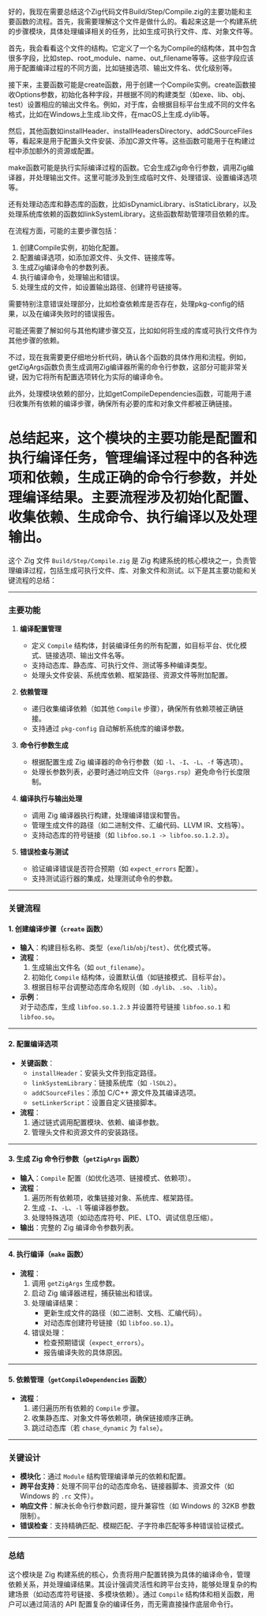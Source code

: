 好的，我现在需要总结这个Zig代码文件Build/Step/Compile.zig的主要功能和主要函数的流程。首先，我需要理解这个文件是做什么的。看起来这是一个构建系统的步骤模块，具体处理编译相关的任务，比如生成可执行文件、库、对象文件等。

首先，我会看看这个文件的结构。它定义了一个名为Compile的结构体，其中包含很多字段，比如step、root_module、name、out_filename等等。这些字段应该用于配置编译过程的不同方面，比如链接选项、输出文件名、优化级别等。

接下来，主要函数可能是create函数，用于创建一个Compile实例。create函数接收Options参数，初始化各种字段，并根据不同的构建类型（如exe、lib、obj、test）设置相应的输出文件名。例如，对于库，会根据目标平台生成不同的文件名格式，比如在Windows上生成.lib文件，在macOS上生成.dylib等。

然后，其他函数如installHeader、installHeadersDirectory、addCSourceFiles等，看起来是用于配置头文件安装、添加C源文件等。这些函数可能用于在构建过程中添加额外的资源或配置。

make函数可能是执行实际编译过程的函数。它会生成Zig命令行参数，调用Zig编译器，并处理输出文件。这里可能涉及到生成临时文件、处理错误、设置编译选项等。

还有处理动态库和静态库的函数，比如isDynamicLibrary、isStaticLibrary，以及处理系统库依赖的函数如linkSystemLibrary。这些函数帮助管理项目依赖的库。

在流程方面，可能的主要步骤包括：

1. 创建Compile实例，初始化配置。
2. 配置编译选项，如添加源文件、头文件、链接库等。
3. 生成Zig编译命令的参数列表。
4. 执行编译命令，处理输出和错误。
5. 处理生成的文件，如设置输出路径、创建符号链接等。

需要特别注意错误处理部分，比如检查依赖库是否存在，处理pkg-config的结果，以及在编译失败时的错误报告。

可能还需要了解如何与其他构建步骤交互，比如如何将生成的库或可执行文件作为其他步骤的依赖。

不过，现在我需要更仔细地分析代码，确认各个函数的具体作用和流程。例如，getZigArgs函数负责生成调用Zig编译器所需的命令行参数，这部分可能非常关键，因为它将所有配置选项转化为实际的编译命令。

此外，处理模块依赖的部分，比如getCompileDependencies函数，可能用于递归收集所有依赖的编译步骤，确保所有必要的库和对象文件都被正确链接。

总结起来，这个模块的主要功能是配置和执行编译任务，管理编译过程中的各种选项和依赖，生成正确的命令行参数，并处理编译结果。主要流程涉及初始化配置、收集依赖、生成命令、执行编译以及处理输出。
================================================
这个 Zig 文件 `Build/Step/Compile.zig` 是 Zig 构建系统的核心模块之一，负责管理编译过程，包括生成可执行文件、库、对象文件和测试。以下是其主要功能和关键流程的总结：

---

### **主要功能**
1. **编译配置管理**  
   - 定义 `Compile` 结构体，封装编译任务的所有配置，如目标平台、优化模式、链接选项、输出文件名等。
   - 支持动态库、静态库、可执行文件、测试等多种编译类型。
   - 处理头文件安装、系统库依赖、框架路径、资源文件等附加配置。

2. **依赖管理**  
   - 递归收集编译依赖（如其他 `Compile` 步骤），确保所有依赖项被正确链接。
   - 支持通过 `pkg-config` 自动解析系统库的编译参数。

3. **命令行参数生成**  
   - 根据配置生成 Zig 编译器的命令行参数（如 `-l`、`-I`、`-L`、`-f` 等选项）。
   - 处理长参数列表，必要时通过响应文件（`@args.rsp`）避免命令行长度限制。

4. **编译执行与输出处理**  
   - 调用 Zig 编译器执行构建，处理编译错误和警告。
   - 管理生成文件的路径（如二进制文件、汇编代码、LLVM IR、文档等）。
   - 支持动态库的符号链接（如 `libfoo.so.1 -> libfoo.so.1.2.3`）。

5. **错误检查与测试**  
   - 验证编译错误是否符合预期（如 `expect_errors` 配置）。
   - 支持测试运行器的集成，处理测试命令的参数。

---

### **关键流程**
#### 1. **创建编译步骤（`create` 函数）**
   - **输入**：构建目标名称、类型（`exe`/`lib`/`obj`/`test`）、优化模式等。
   - **流程**：
     1. 生成输出文件名（如 `out_filename`）。
     2. 初始化 `Compile` 结构体，设置默认值（如链接模式、目标平台）。
     3. 根据目标平台调整动态库命名规则（如 `.dylib`、`.so`、`.lib`）。
   - **示例**：  
     对于动态库，生成 `libfoo.so.1.2.3` 并设置符号链接 `libfoo.so.1` 和 `libfoo.so`。

---

#### 2. **配置编译选项**
   - **关键函数**：
     - `installHeader`：安装头文件到指定路径。
     - `linkSystemLibrary`：链接系统库（如 `-lSDL2`）。
     - `addCSourceFiles`：添加 C/C++ 源文件及其编译选项。
     - `setLinkerScript`：设置自定义链接脚本。
   - **流程**：
     1. 通过链式调用配置模块、依赖、编译参数。
     2. 管理头文件和资源文件的安装路径。

---

#### 3. **生成 Zig 命令行参数（`getZigArgs` 函数）**
   - **输入**：`Compile` 配置（如优化选项、链接模式、依赖项）。
   - **流程**：
     1. 遍历所有依赖项，收集链接对象、系统库、框架路径。
     2. 生成 `-I`、`-L`、`-l` 等编译器参数。
     3. 处理特殊选项（如动态库符号、PIE、LTO、调试信息压缩）。
   - **输出**：完整的 Zig 编译命令参数列表。

---

#### 4. **执行编译（`make` 函数）**
   - **流程**：
     1. 调用 `getZigArgs` 生成参数。
     2. 启动 Zig 编译器进程，捕获输出和错误。
     3. 处理编译结果：
        - 更新生成文件的路径（如二进制、文档、汇编代码）。
        - 对动态库创建符号链接（如 `libfoo.so.1`）。
     4. 错误处理：
        - 检查预期错误（`expect_errors`）。
        - 报告编译失败的具体原因。

---

#### 5. **依赖管理（`getCompileDependencies` 函数）**
   - **流程**：
     1. 递归遍历所有依赖的 `Compile` 步骤。
     2. 收集静态库、对象文件等依赖项，确保链接顺序正确。
     3. 跳过动态库（若 `chase_dynamic` 为 `false`）。

---

### **关键设计**
- **模块化**：通过 `Module` 结构管理编译单元的依赖和配置。
- **跨平台支持**：处理不同平台的动态库命名、链接器脚本、资源文件（如 Windows 的 `.rc` 文件）。
- **响应文件**：解决长命令行参数问题，提升兼容性（如 Windows 的 32KB 参数限制）。
- **错误检查**：支持精确匹配、模糊匹配、子字符串匹配等多种错误验证模式。

---

### **总结**
这个模块是 Zig 构建系统的核心，负责将用户配置转换为具体的编译命令，管理依赖关系，并处理编译结果。其设计强调灵活性和跨平台支持，能够处理复杂的构建场景（如动态库符号链接、多模块依赖）。通过 `Compile` 结构体和相关函数，用户可以通过简洁的 API 配置复杂的编译任务，而无需直接操作底层命令行。